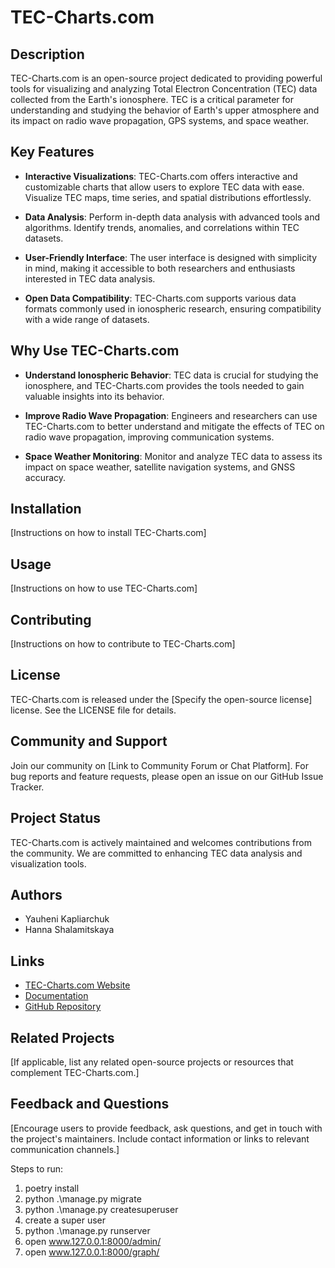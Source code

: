 # TEC-Charts.com

## Description

TEC-Charts.com is an open-source project dedicated to providing powerful tools for visualizing and analyzing Total Electron Concentration (TEC) data collected from the Earth's ionosphere. TEC is a critical parameter for understanding and studying the behavior of Earth's upper atmosphere and its impact on radio wave propagation, GPS systems, and space weather.

## Key Features

- **Interactive Visualizations**: TEC-Charts.com offers interactive and customizable charts that allow users to explore TEC data with ease. Visualize TEC maps, time series, and spatial distributions effortlessly.

- **Data Analysis**: Perform in-depth data analysis with advanced tools and algorithms. Identify trends, anomalies, and correlations within TEC datasets.

- **User-Friendly Interface**: The user interface is designed with simplicity in mind, making it accessible to both researchers and enthusiasts interested in TEC data analysis.

- **Open Data Compatibility**: TEC-Charts.com supports various data formats commonly used in ionospheric research, ensuring compatibility with a wide range of datasets.

## Why Use TEC-Charts.com

- **Understand Ionospheric Behavior**: TEC data is crucial for studying the ionosphere, and TEC-Charts.com provides the tools needed to gain valuable insights into its behavior.

- **Improve Radio Wave Propagation**: Engineers and researchers can use TEC-Charts.com to better understand and mitigate the effects of TEC on radio wave propagation, improving communication systems.

- **Space Weather Monitoring**: Monitor and analyze TEC data to assess its impact on space weather, satellite navigation systems, and GNSS accuracy.

## Installation

[Instructions on how to install TEC-Charts.com]

## Usage

[Instructions on how to use TEC-Charts.com]

## Contributing

[Instructions on how to contribute to TEC-Charts.com]

## License

TEC-Charts.com is released under the [Specify the open-source license] license. See the LICENSE file for details.

## Community and Support

Join our community on [Link to Community Forum or Chat Platform]. For bug reports and feature requests, please open an issue on our GitHub Issue Tracker.

## Project Status

TEC-Charts.com is actively maintained and welcomes contributions from the community. We are committed to enhancing TEC data analysis and visualization tools.

## Authors

- Yauheni Kapliarchuk
- Hanna Shalamitskaya

## Links

- [TEC-Charts.com Website](#)
- [Documentation](#)
- [GitHub Repository](#)

## Related Projects

[If applicable, list any related open-source projects or resources that complement TEC-Charts.com.]

## Feedback and Questions

[Encourage users to provide feedback, ask questions, and get in touch with the project's maintainers. Include contact information or links to relevant communication channels.]


Steps to run:
1. poetry install
2. python .\manage.py migrate
3. python .\manage.py createsuperuser
4. create a super user
5. python .\manage.py runserver
6. open www.127.0.0.1:8000/admin/
7. open www.127.0.0.1:8000/graph/
